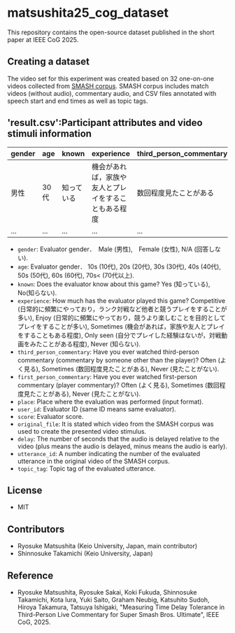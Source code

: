 # matsushita25_cog_dataset
This repository contains the open-source dataset published in the short paper at IEEE CoG 2025.

## Creating a dataset
The video set for this experiment was created based on 32 one-on-one videos collected from [SMASH corpus](https://ss-takashi.sakura.ne.jp/corpus/smash/).
SMASH corpus includes match videos (without audio), commentary audio, and CSV files annotated with speech start and end times as well as topic tags.

## 'result.csv':Participant attributes and video stimuli information
| gender | age | known | experience | third_person_commentary | first_person_commentary | place | user_id | score | original_file | delay | utterance_id | topic_tag |
| --- | --- | --- | --- | --- | --- | --- | --- | --- | --- | --- | --- | --- |
| 男性 | 30代 | 知っている | 機会があれば，家族や友人とプレイをすることもある程度 | 数回程度見たことがある | 数回程度見たことがある | 自宅 | user42399_20241205201949-0272 | 3 | MM3 | -1 | 14 | 対戦風景 |
| ... | ... | ... | ... | ... | ... | ... | ... | ... | ... | ... | ... | ... |


- `gender`: Evaluator gender．　Male (男性),　Female (女性), N/A (回答しない).
- `age`: Evaluator gender． 10s (10代), 20s (20代), 30s (30代), 40s (40代), 50s (50代), 60s (60代), 70s< (70代以上).
- `known`: Does the evaluator know about this game? Yes (知っている), No(知らない).
- `experience`: How much has the evaluator played this game? Competitive (日常的に頻繁にやっており，ランク対戦など他者と競うプレイをすることが多い), Enjoy (日常的に頻繁にやっており，競うより楽しむことを目的としてプレイをすることが多い), Sometimes (機会があれば，家族や友人とプレイをすることもある程度), Only seen (自分でプレイした経験はないが，対戦動画をみたことがある程度), Never (知らない). 
- `third_person_commentary`: Have you ever watched third-person commentary (commentary by someone other than the player)? Often (よく見る), Sometimes (数回程度見たことがある), Never (見たことがない).
- `first_person_commentary`: Have you ever watched first-person commentary (player commentary)? Often (よく見る), Sometimes (数回程度見たことがある), Never (見たことがない).
- `place`: Place where the evaluation was performed (input format).
- `user_id`: Evaluator ID (same ID means same evaluator).
- `score`: Evaluator score.
- `original_file`: It is stated which video from the SMASH corpus was used to create the presented video stimulus.
- `delay`: The number of seconds that the audio is delayed relative to the video (plus means the audio is delayed, minus means the audio is early).
- `utterance_id`: A number indicating the number of the evaluated utterance in the original video of the SMASH corpus.
- `topic_tag`: Topic tag of the evaluated utterance.


## License
- MIT

## Contributors
- Ryosuke Matsushita (Keio University, Japan, main contributor)
- Shinnosuke Takamichi (Keio University, Japan)

## Reference
- Ryosuke Matsushita, Ryosuke Sakai, Koki Fukuda, Shinnosuke Takamichi, Kota Iura, Yuki Saito, Graham Neubig, Katsuhito Sudoh, Hiroya Takamura, Tatsuya Ishigaki, "Measuring Time Delay Tolerance in Third-Person Live Commentary for Super Smash Bros. Ultimate", IEEE CoG, 2025.
